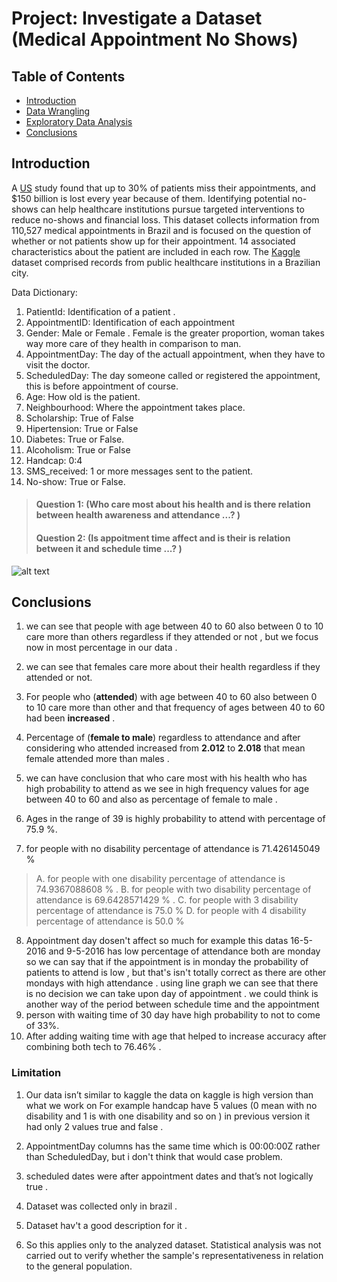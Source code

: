 

# Project: Investigate a Dataset (Medical Appointment No Shows)

## Table of Contents
<ul>
<li><a href="#intro">Introduction</a></li>
<li><a href="#wrangling">Data Wrangling</a></li>
<li><a href="#eda">Exploratory Data Analysis</a></li>
<li><a href="#conclusions">Conclusions</a></li>
</ul>




<a id='intro'></a>
## Introduction

A [US](https://www.scisolutions.com/uploads/news/Missed-Appts-Cost-HMT-Article-042617.pdf) study found that up to 30% of patients miss their appointments, and $150 billion is lost every year because of them.
Identifying potential no-shows can help healthcare institutions pursue targeted interventions  to reduce no-shows and financial loss.
This dataset collects information from 110,527 medical appointments in Brazil and is focused on the question of whether or not patients show up for their appointment. 14 associated characteristics about the patient are included in each row.
The [Kaggle](https://www.kaggle.com/joniarroba/noshowappointments#) dataset comprised records from public healthcare institutions in a Brazilian city.

Data Dictionary:
01. PatientId:
Identification of a patient .
02. AppointmentID:
Identification of each appointment
03. Gender:
Male or Female . Female is the greater proportion, woman takes way more care of they health in comparison to man.
04. AppointmentDay:
The day of the actuall appointment, when they have to visit the doctor.
05. ScheduledDay:
The day someone called or registered the appointment, this is before appointment of course.
06. Age:
How old is the patient.
07. Neighbourhood:
Where the appointment takes place.
08. Scholarship:
True of False 
09. Hipertension:
True or False
10. Diabetes:
True or False.
11. Alcoholism:
True or False
12. Handcap:
0:4
13. SMS_received:
1 or more messages sent to the patient.
14. No-show:
True or False.


> ####  Question 1: (Who care most about his health and is there relation between health awareness  and attendance ...? )
> ####  Question 2: (Is  appoitment time affect and is their is relation between it and schedule time  ...? )




![alt text](http://url/to/img.png)




<a id='conclusions'></a>
## Conclusions

1.	we can see that people with age between 40 to 60 also between 0 to 10 care more than others regardless if they attended or not , but we focus now in most percentage in our data .
2.	we can see that females care more about their health regardless if they attended or not.
3.	For people who (**attended**)  with age between 40 to 60 also between 0 to 10 care more than other and that frequency of ages between 40 to 60 had been **increased** . 
4.	Percentage of (**female to male**) regardless to attendance  and after considering who attended increased from **2.012** to   **2.018** that mean female attended more than males .
5.	we can have conclusion that who care most with his health who has high probability to attend as we see in high frequency values for age between 40 to 60 and also as percentage of female to male .
6.	Ages in the range of 39 is highly probability to attend with percentage of 75.9 %.

7.	for people with no disability percentage of attendance is 71.426145049 % 

> A. for people with one disability percentage of attendance is 74.9367088608 % .
> B. for people with two disability percentage of attendance is 69.6428571429 % .
> C. for people with 3 disability percentage of attendance is 75.0 %
> D. for people with 4 disability percentage of attendance is 50.0 %

8.	Appointment day dosen't affect so much  for example this datas 16-5-2016 and 9-5-2016  has low percentage of attendance  both are monday so we can say that if the appointment is in monday the probability of patients to attend is low , but that's isn't totally correct as there are other mondays with high attendance . using line graph we can  see that there is no decision we can take upon day of appointment . we could think is another way of the period between schedule time and the appointment  
9.	person with waiting time of 30 day have high probability to not to come of 33%.
10.	After adding waiting time with age that helped to increase accuracy after combining both tech to 76.46% .










### Limitation 
1.	Our data isn’t similar to kaggle the data on kaggle is high version than what we work on For example handcap have 5 values (0 mean with no disability and 1 is with one disability and so on ) in previous version it had only  2 values true and false .

2.	AppointmentDay columns has the same time which is 00:00:00Z rather than ScheduledDay, but i don't think that would case problem.

3.	scheduled dates were after appointment dates and that’s not logically  true . 
4. Dataset was collected only in brazil  .
5. Dataset hav't a good description for it . 


5. So this applies only to the analyzed dataset. Statistical analysis was not carried out to verify whether the sample's representativeness in relation to the general population.



